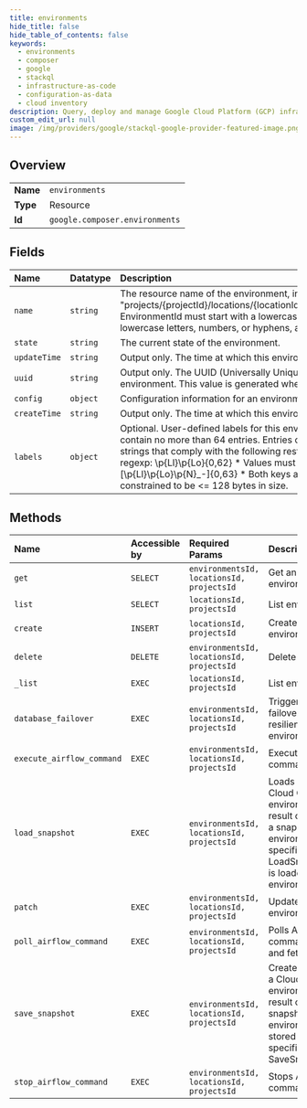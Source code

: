 ```yaml
---
title: environments
hide_title: false
hide_table_of_contents: false
keywords:
  - environments
  - composer
  - google    
  - stackql
  - infrastructure-as-code
  - configuration-as-data
  - cloud inventory
description: Query, deploy and manage Google Cloud Platform (GCP) infrastructure and resources using SQL
custom_edit_url: null
image: /img/providers/google/stackql-google-provider-featured-image.png
---
```

  
    

## Overview
<table><tbody>
<tr><td><b>Name</b></td><td><code>environments</code></td></tr>
<tr><td><b>Type</b></td><td>Resource</td></tr>
<tr><td><b>Id</b></td><td><code>google.composer.environments</code></td></tr>
</tbody></table>

## Fields
| Name | Datatype | Description |
|:-----|:---------|:------------|
| `name` | `string` | The resource name of the environment, in the form: "projects/&#123;projectId&#125;/locations/&#123;locationId&#125;/environments/&#123;environmentId&#125;" EnvironmentId must start with a lowercase letter followed by up to 63 lowercase letters, numbers, or hyphens, and cannot end with a hyphen. |
| `state` | `string` | The current state of the environment. |
| `updateTime` | `string` | Output only. The time at which this environment was last modified. |
| `uuid` | `string` | Output only. The UUID (Universally Unique IDentifier) associated with this environment. This value is generated when the environment is created. |
| `config` | `object` | Configuration information for an environment. |
| `createTime` | `string` | Output only. The time at which this environment was created. |
| `labels` | `object` | Optional. User-defined labels for this environment. The labels map can contain no more than 64 entries. Entries of the labels map are UTF8 strings that comply with the following restrictions: * Keys must conform to regexp: \p&#123;Ll&#125;\p&#123;Lo&#125;&#123;0,62&#125; * Values must conform to regexp: [\p&#123;Ll&#125;\p&#123;Lo&#125;\p&#123;N&#125;_-]&#123;0,63&#125; * Both keys and values are additionally constrained to be &lt;= 128 bytes in size. |
## Methods
| Name | Accessible by | Required Params | Description |
|:-----|:--------------|:----------------|:------------|
| `get` | `SELECT` | `environmentsId, locationsId, projectsId` | Get an existing environment. |
| `list` | `SELECT` | `locationsId, projectsId` | List environments. |
| `create` | `INSERT` | `locationsId, projectsId` | Create a new environment. |
| `delete` | `DELETE` | `environmentsId, locationsId, projectsId` | Delete an environment. |
| `_list` | `EXEC` | `locationsId, projectsId` | List environments. |
| `database_failover` | `EXEC` | `environmentsId, locationsId, projectsId` | Triggers database failover (only for highly resilient environments). |
| `execute_airflow_command` | `EXEC` | `environmentsId, locationsId, projectsId` | Executes Airflow CLI command. |
| `load_snapshot` | `EXEC` | `environmentsId, locationsId, projectsId` | Loads a snapshot of a Cloud Composer environment. As a result of this operation, a snapshot of environment's specified in LoadSnapshotRequest is loaded into the environment. |
| `patch` | `EXEC` | `environmentsId, locationsId, projectsId` | Update an environment. |
| `poll_airflow_command` | `EXEC` | `environmentsId, locationsId, projectsId` | Polls Airflow CLI command execution and fetches logs. |
| `save_snapshot` | `EXEC` | `environmentsId, locationsId, projectsId` | Creates a snapshots of a Cloud Composer environment. As a result of this operation, snapshot of environment's state is stored in a location specified in the SaveSnapshotRequest. |
| `stop_airflow_command` | `EXEC` | `environmentsId, locationsId, projectsId` | Stops Airflow CLI command execution. |
